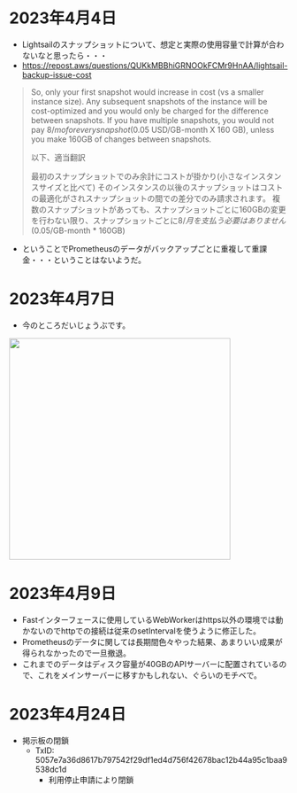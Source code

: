# 2023年4月4日

- Lightsailのスナップショットについて、想定と実際の使用容量で計算が合わないなと思ったら・・・
- https://repost.aws/questions/QUKkMBBhiGRNOOkFCMr9HnAA/lightsail-backup-issue-cost

>So, only your first snapshot would increase in cost (vs a smaller instance size).
>Any subsequent snapshots of the instance will be cost-optimized and you would only be charged for the difference between snapshots.
>If you have multiple snapshots, you would not pay $8/mo for every snapshot ($0.05 USD/GB-month X 160 GB), unless you make 160GB of changes between snapshots.
>
>以下、適当翻訳
>
>最初のスナップショットでのみ余計にコストが掛かり(小さなインスタンスサイズと比べて)
>そのインスタンスの以後のスナップショットはコストの最適化がされスナップショットの間での差分でのみ請求されます。
>複数のスナップショットがあっても、スナップショットごとに160GBの変更を行わない限り、スナップショットごとに$8/月を支払う必要はありません($0.05/GB-month * 160GB)

- ということでPrometheusのデータがバックアップごとに重複して重課金・・・ということはないようだ。

# 2023年4月7日

- 今のところだいじょうぶです。
<img src="https://t1.jpnkn.com/wp-content/uploads/2023/04/09211025/developer.twitter.com_en_portal_projects-and-apps.png" width="400">

# 2023年4月9日

- Fastインターフェースに使用しているWebWorkerはhttps以外の環境では動かないのでhttpでの接続は従来のsetIntervalを使うように修正した。
- Prometheusのデータに関しては長期間色々やった結果、あまりいい成果が得られなかったので一旦撤退。
- これまでのデータはディスク容量が40GBのAPIサーバーに配置されているので、これをメインサーバーに移すかもしれない、ぐらいのモチベで。


# 2023年4月24日
 - 掲示板の閉鎖
   - TxID: 5057e7a36d8617b797542f29df1ed4d756f42678bac12b44a95c1baa9538dc1d
     - 利用停止申請により閉鎖
